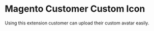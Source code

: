 # Magento Customer Custom Icon
Using this extension customer can upload their custom avatar easily.
